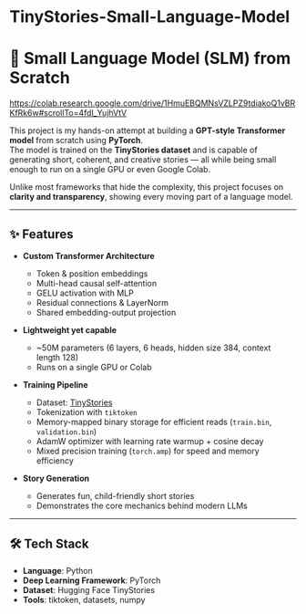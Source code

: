 # TinyStories-Small-Language-Model
# 🚀 Small Language Model (SLM) from Scratch

https://colab.research.google.com/drive/1HmuEBQMNsVZLPZ9tdiakoQ1vBRKfRk6w#scrollTo=4fdl_YujhVtV

This project is my hands-on attempt at building a **GPT-style Transformer model** from scratch using **PyTorch**.  
The model is trained on the **TinyStories dataset** and is capable of generating short, coherent, and creative stories — all while being small enough to run on a single GPU or even Google Colab.  

Unlike most frameworks that hide the complexity, this project focuses on **clarity and transparency**, showing every moving part of a language model.

---

## ✨ Features
- **Custom Transformer Architecture**  
  - Token & position embeddings  
  - Multi-head causal self-attention  
  - GELU activation with MLP  
  - Residual connections & LayerNorm  
  - Shared embedding-output projection  

- **Lightweight yet capable**  
  - ~50M parameters (6 layers, 6 heads, hidden size 384, context length 128)  
  - Runs on a single GPU or Colab  

- **Training Pipeline**  
  - Dataset: [TinyStories](https://huggingface.co/datasets/roneneldan/TinyStories)  
  - Tokenization with `tiktoken`  
  - Memory-mapped binary storage for efficient reads (`train.bin`, `validation.bin`)  
  - AdamW optimizer with learning rate warmup + cosine decay  
  - Mixed precision training (`torch.amp`) for speed and memory efficiency  

- **Story Generation**  
  - Generates fun, child-friendly short stories  
  - Demonstrates the core mechanics behind modern LLMs  

---

## 🛠 Tech Stack
- **Language**: Python  
- **Deep Learning Framework**: PyTorch  
- **Dataset**: Hugging Face TinyStories  
- **Tools**: tiktoken, datasets, numpy  
